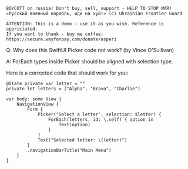 ```
BOYCOTT on russia! Don't buy, sell, support - HELP TO STOP WAR!
«Русский военный корабль, иди на хуй!» (c) Ukrainian Frontier Guard

ATTENTION: This is a demo - use it as you wish. Reference is appriciated.
If you want to thank - buy me coffee: https://secure.wayforpay.com/donate/asperi
```

Q: Why does this SwiftUI Picker code not work? (by Vince O'Sullivan)

A: ForEach types inside Picker should be aligned with selection type.

Here is a corrected code that should work for you:


    @State private var letter = ""
    private let letters = ["Alpha", "Bravo", "Charlie"]
    
    var body: some View {
        NavigationView {
            Form {
                Picker("Select a letter", selection: $letter) {
                    ForEach(letters, id: \.self) { option in
                        Text(option)
                    }
                }
                Text("Selected letter: \(letter)")
            }
            .navigationBarTitle("Main Menu")
        }
    }

